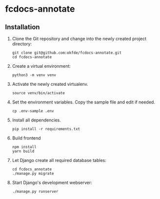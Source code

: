 # fcdocs-annotate

## Installation

1.  Clone the Git repository and change into the newly created project directory:

        git clone git@github.com:okfde/fcdocs-annotate.git
        cd fcdocs-annotate

1.  Create a virtual environment:

        python3 -m venv venv

1.  Activate the newly created virtualenv.

        source venv/bin/activate

1.  Set the environment variables. Copy the sample file and edit if needed.

        cp .env-sample .env

1.  Install all dependencies.

        pip install -r requirements.txt
        
1.  Build frontend

        npm install
        yarn build

1.  Let Django create all required database tables:

        cd fcdocs_annotate
        ./manage.py migrate

1.  Start Django's development webserver:

        ./manage.py runserver
